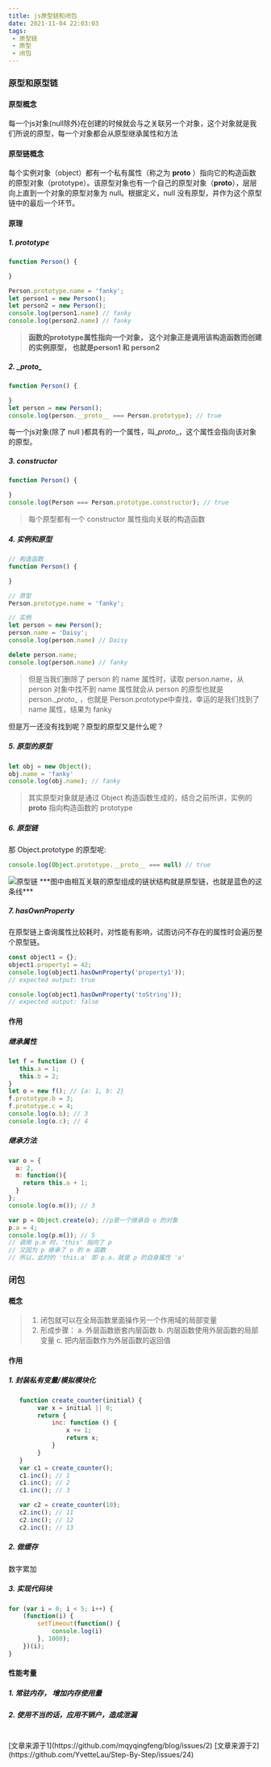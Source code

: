 ```yaml
---
title: js原型链和闭包
date: 2021-11-04 22:03:03
tags:
 - 原型链
 - 原型
 - 闭包
---
```



### 原型和原型链

#### 原型概念
每一个js对象(null除外)在创建的时候就会与之关联另一个对象，这个对象就是我们所说的原型，每一个对象都会从原型继承属性和方法
#### 原型链概念
每个实例对象（object）都有一个私有属性（称之为 __proto__ ）指向它的构造函数的原型对象（prototype）。该原型对象也有一个自己的原型对象（__proto__），层层向上直到一个对象的原型对象为 null。根据定义，null 没有原型，并作为这个原型链中的最后一个环节。

#### 原理
##### 1. prototype
```js
function Person() {

}

Person.prototype.name = 'fanky';
let person1 = new Person();
let person2 = new Person();
console.log(person1.name) // fanky
console.log(person2.name) // fanky
```
> **函数的prototype属性指向一个对象， 这个对象正是调用该构造函数而创建的实例原型， 也就是person1 和 person2**

##### 2. \__proto__
```js
function Person() {

}
let person = new Person();
console.log(person.__proto__ === Person.prototype); // true
```
每一个js对象(除了 null )都具有的一个属性，叫\__proto__，这个属性会指向该对象的原型。
##### 3. constructor
```js
function Person() {

}
console.log(Person === Person.prototype.constructor); // true
```

> 每个原型都有一个 constructor 属性指向关联的构造函数

##### 4. 实例和原型
```js
// 构造函数
function Person() {

}

// 原型
Person.prototype.name = 'fanky';

// 实例
let person = new Person();
person.name = 'Daisy';
console.log(person.name) // Daisy

delete person.name;
console.log(person.name) // fanky
```
> 但是当我们删除了 person 的 name 属性时，读取 person.name，从 person 对象中找不到 name 属性就会从 person 的原型也就是 person.\__proto__ ，也就是 Person.prototype中查找，幸运的是我们找到了 name 属性，结果为 fanky

但是万一还没有找到呢？原型的原型又是什么呢？

##### 5. 原型的原型
```js
let obj = new Object();
obj.name = 'fanky'
console.log(obj.name); // fanky
```
> 其实原型对象就是通过 Object 构造函数生成的，结合之前所讲，实例的 __proto__ 指向构造函数的 prototype 


##### 6. 原型链
那 Object.prototype 的原型呢: 
```js
console.log(Object.prototype.__proto__ === null) // true
```
<img src="/img/prototype.png"  alt="原型链" height="auto"/>
***图中由相互关联的原型组成的链状结构就是原型链，也就是蓝色的这条线***

##### 7. hasOwnProperty
在原型链上查询属性比较耗时，对性能有影响，试图访问不存在的属性时会遍历整个原型链。
```js
const object1 = {};
object1.property1 = 42;
console.log(object1.hasOwnProperty('property1'));
// expected output: true

console.log(object1.hasOwnProperty('toString'));
// expected output: false
```

#### 作用
##### 继承属性
```js
let f = function () {
   this.a = 1;
   this.b = 2;
}
let o = new f(); // {a: 1, b: 2}
f.prototype.b = 3;
f.prototype.c = 4;
console.log(o.b); // 3
console.log(o.c); // 4
```
##### 继承方法
```js
var o = {
  a: 2,
  m: function(){
    return this.a + 1;
  }
};
console.log(o.m()); // 3

var p = Object.create(o); //p是一个继承自 o 的对象
p.a = 4;
console.log(p.m()); // 5
// 调用 p.m 时，'this' 指向了 p
// 又因为 p 继承了 o 的 m 函数
// 所以，此时的 'this.a' 即 p.a，就是 p 的自身属性 'a'
```

### 闭包
#### 概念
> 1. 闭包就可以在全局函数里面操作另一个作用域的局部变量
> 2. 形成步骤： 
>     a. 外层函数嵌套内层函数 
>     b.  内层函数使用外层函数的局部变量 
>     c. 把内层函数作为外层函数的返回值
#### 作用
##### 1. 封装私有变量/模拟模块化
```js
   function create_counter(initial) {
        var x = initial || 0;
        return {
            inc: function () {
                x += 1;
                return x;
            }
        }
   }
   var c1 = create_counter();
   c1.inc(); // 1
   c1.inc(); // 2
   c1.inc(); // 3

   var c2 = create_counter(10);
   c2.inc(); // 11
   c2.inc(); // 12
   c2.inc(); // 13

```
##### 2. 做缓存
数字累加
##### 3. 实现代码块
```js
for (var i = 0; i < 5; i++) {
    (function(i) {
        setTimeout(function() {
            console.log(i)
        }, 1000);
    })(i);
}
```

#### 性能考量
##### 1. 常驻内存， 增加内存使用量
##### 2. 使用不当的话，应用不销户，造成泄漏

<br />
[文章来源于1](https://github.com/mqyqingfeng/blog/issues/2)
[文章来源于2](https://github.com/YvetteLau/Step-By-Step/issues/24)


